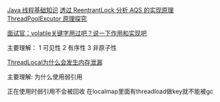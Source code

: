 [Java 线程基础知识](https://www.cnblogs.com/huansky/p/12397063.html)
[透过 ReentrantLock 分析 AQS 的实现原理](https://www.cnblogs.com/huansky/p/12554940.html)
[ThreadPoolExcutor 原理探究](https://www.cnblogs.com/huansky/p/12467720.html)

[面试官：volatile关键字用过吧？说一下作用和实现吧](http://www.ergzcode.com/2019/01/27/java-interview_0017.html)

主要理解：
1 可见性
2 有序性
3 非原子性

[ThreadLocal为什么会发生内存泄漏](https://www.toutiao.com/a6811791925943730699)

主要理解:
为什么使用弱引用

正在使用时弱引用不会被回收
在localmap里面有threadload做key就不能被gc